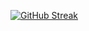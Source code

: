 [![GitHub Streak](https://github-readme-streak-stats.herokuapp.com?user=qduld&theme=swift&hide_border=true&date_format=M%20j%5B%2C%20Y%5D&exclude_days=Sat)](https://git.io/streak-stats)
